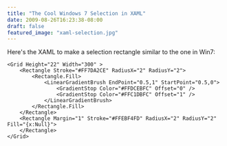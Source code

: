 ```yaml
---
title: "The Cool Windows 7 Selection in XAML"
date: 2009-08-26T16:23:38-08:00
draft: false
featured_image: "xaml-selection.jpg"
---
```


Here's the XAML to make a selection rectangle similar to the one in Win7:
<!--more-->
``` XAML
<Grid Height="22" Width="300" > 
    <Rectangle Stroke="#FF7DA2CE" RadiusX="2" RadiusY="2">
        <Rectangle.Fill>
            <LinearGradientBrush EndPoint="0.5,1" StartPoint="0.5,0">
                <GradientStop Color="#FFDCEBFC" Offset="0" />
                <GradientStop Color="#FFC1DBFC" Offset="1" />
            </LinearGradientBrush>
        </Rectangle.Fill>
    </Rectangle>
    <Rectangle Margin="1" Stroke="#FFEBF4FD" RadiusX="2" RadiusY="2" Fill="{x:Null}">
    </Rectangle>
</Grid>
```